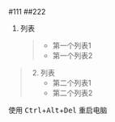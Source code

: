 #111
##222
1. 列表
    >+ 第一个列表1
    >+ 第一个列表2
>2. 列表
>    * 第二个列表1
>    - 第二个列表2
    

    
使用 <kbd>Ctrl</kbd>+<kbd>Alt</kbd>+<kbd>Del</kbd> 重启电脑
